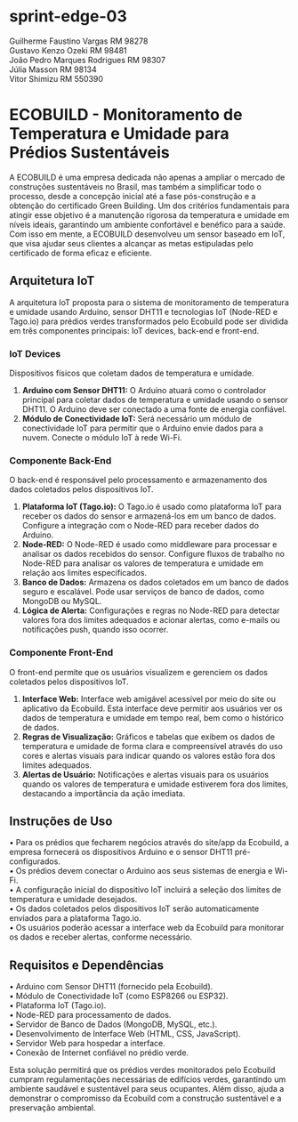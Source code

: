 # sprint-edge-03

Guilherme Faustino Vargas RM 98278  
Gustavo Kenzo Ozeki RM 98481  
João Pedro Marques Rodrigues RM 98307  
Júlia Masson RM 98134  
Vitor Shimizu RM 550390  

# ECOBUILD - Monitoramento de Temperatura e Umidade para Prédios Sustentáveis
A ECOBUILD é uma empresa dedicada não apenas a ampliar o mercado de construções sustentáveis no Brasil, mas também a simplificar todo o processo, desde a concepção inicial até a fase pós-construção e a obtenção do certificado Green Building. Um dos critérios fundamentais para atingir esse objetivo é a manutenção rigorosa da temperatura e umidade em níveis ideais, garantindo um ambiente confortável e benéfico para a saúde. Com isso em mente, a ECOBUILD desenvolveu um sensor baseado em IoT, que visa ajudar seus clientes a alcançar as metas estipuladas pelo certificado de forma eficaz e eficiente.

## Arquitetura IoT
A arquitetura IoT proposta para o sistema de monitoramento de temperatura e umidade usando Arduino, sensor DHT11 e tecnologias IoT (Node-RED e Tago.io) para prédios verdes transformados pelo Ecobuild pode ser dividida em três componentes principais: IoT devices, back-end e front-end.  
  
### IoT Devices
Dispositivos físicos que coletam dados de temperatura e umidade.
1.	**Arduino com Sensor DHT11:** O Arduino atuará como o controlador principal para coletar dados de temperatura e umidade usando o sensor DHT11. O Arduino deve ser conectado a uma fonte de energia confiável.
2.	**Módulo de Conectividade IoT:** Será necessário um módulo de conectividade IoT para permitir que o Arduino envie dados para a nuvem. Conecte o módulo IoT à rede Wi-Fi.  

### Componente Back-End
O back-end é responsável pelo processamento e armazenamento dos dados coletados pelos dispositivos IoT.
1.	**Plataforma IoT (Tago.io):** O Tago.io é usado como plataforma IoT para receber os dados do sensor e armazená-los em um banco de dados. Configure a integração com o Node-RED para receber dados do Arduino.  
2.	**Node-RED:** O Node-RED é usado como middleware para processar e analisar os dados recebidos do sensor. Configure fluxos de trabalho no Node-RED para analisar os valores de temperatura e umidade em relação aos limites especificados.  
3.	**Banco de Dados:** Armazena os dados coletados em um banco de dados seguro e escalável. Pode usar serviços de banco de dados, como MongoDB ou MySQL.  
4.	**Lógica de Alerta:** Configurações e regras no Node-RED para detectar valores fora dos limites adequados e acionar alertas, como e-mails ou notificações push, quando isso ocorrer.  

### Componente Front-End
O front-end permite que os usuários visualizem e gerenciem os dados coletados pelos dispositivos IoT.
1.	**Interface Web:** Interface web amigável acessível por meio do site ou aplicativo da Ecobuild. Esta interface deve permitir aos usuários ver os dados de temperatura e umidade em tempo real, bem como o histórico de dados.
2.	**Regras de Visualização:** Gráficos e tabelas que exibem os dados de temperatura e umidade de forma clara e compreensível através do uso cores e alertas visuais para indicar quando os valores estão fora dos limites adequados.
3.	**Alertas de Usuário:** Notificações e alertas visuais para os usuários quando os valores de temperatura e umidade estiverem fora dos limites, destacando a importância da ação imediata.  

## Instruções de Uso
•	Para os prédios que fecharem negócios através do site/app da Ecobuild, a empresa fornecerá os dispositivos Arduino e o sensor DHT11 pré-configurados.  
•	Os prédios devem conectar o Arduino aos seus sistemas de energia e Wi-Fi.  
•	A configuração inicial do dispositivo IoT incluirá a seleção dos limites de temperatura e umidade desejados.  
•	Os dados coletados pelos dispositivos IoT serão automaticamente enviados para a plataforma Tago.io.  
•	Os usuários poderão acessar a interface web da Ecobuild para monitorar os dados e receber alertas, conforme necessário.  

## Requisitos e Dependências
•	Arduino com Sensor DHT11 (fornecido pela Ecobuild).  
•	Módulo de Conectividade IoT (como ESP8266 ou ESP32).  
•	Plataforma IoT (Tago.io).  
•	Node-RED para processamento de dados.  
•	Servidor de Banco de Dados (MongoDB, MySQL, etc.).  
•	Desenvolvimento de Interface Web (HTML, CSS, JavaScript).  
•	Servidor Web para hospedar a interface.  
•	Conexão de Internet confiável no prédio verde.  

Esta solução permitirá que os prédios verdes monitorados pelo Ecobuild cumpram regulamentações necessárias de edifícios verdes, garantindo um ambiente saudável e sustentável para seus ocupantes. Além disso, ajuda a demonstrar o compromisso da Ecobuild com a construção sustentável e a preservação ambiental.
